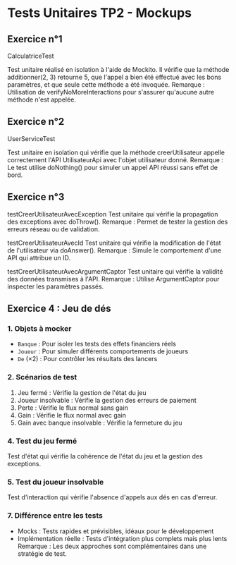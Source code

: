 # Tests Unitaires TP2 - Mockups

## Exercice n°1
CalculatriceTest

Test unitaire réalisé en isolation à l'aide de Mockito.
Il vérifie que la méthode additionner(2, 3) retourne 5, que l'appel a bien été effectué avec les bons paramètres, et que seule cette méthode a été invoquée.
Remarque : Utilisation de verifyNoMoreInteractions pour s'assurer qu'aucune autre méthode n'est appelée.

## Exercice n°2
UserServiceTest

Test unitaire en isolation qui vérifie que la méthode creerUtilisateur appelle correctement l'API UtilisateurApi avec l'objet utilisateur donné.
Remarque : Le test utilise doNothing() pour simuler un appel API réussi sans effet de bord.

## Exercice n°3

testCreerUtilisateurAvecException
Test unitaire qui vérifie la propagation des exceptions avec doThrow().
Remarque : Permet de tester la gestion des erreurs réseau ou de validation.

testCreerUtilisateurAvecId
Test unitaire qui vérifie la modification de l'état de l'utilisateur via doAnswer().
Remarque : Simule le comportement d'une API qui attribue un ID.

testCreerUtilisateurAvecArgumentCaptor
Test unitaire qui vérifie la validité des données transmises à l'API.
Remarque : Utilise ArgumentCaptor pour inspecter les paramètres passés.

## Exercice 4 : Jeu de dés

### 1. Objets à mocker
- `Banque` : Pour isoler les tests des effets financiers réels
- `Joueur` : Pour simuler différents comportements de joueurs
- `De` (×2) : Pour contrôler les résultats des lancers

### 2. Scénarios de test
1. Jeu fermé : Vérifie la gestion de l'état du jeu
2. Joueur insolvable : Vérifie la gestion des erreurs de paiement
3. Perte : Vérifie le flux normal sans gain
4. Gain : Vérifie le flux normal avec gain
5. Gain avec banque insolvable : Vérifie la fermeture du jeu

### 4. Test du jeu fermé
Test d'état qui vérifie la cohérence de l'état du jeu et la gestion des exceptions.

### 5. Test du joueur insolvable
Test d'interaction qui vérifie l'absence d'appels aux dés en cas d'erreur.

### 7. Différence entre les tests
- Mocks : Tests rapides et prévisibles, idéaux pour le développement
- Implémentation réelle : Tests d'intégration plus complets mais plus lents
Remarque : Les deux approches sont complémentaires dans une stratégie de test.
